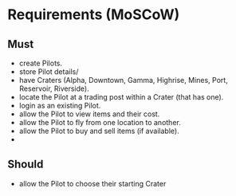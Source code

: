 # Requirements (MoSCoW)

## Must
- create Pilots.
- store Pilot details/
- have Craters (Alpha, Downtown, Gamma, Highrise, Mines, Port, Reservoir, Riverside).
- locate the Pilot at a trading post within a Crater (that has one).
- login as an existing Pilot.
- allow the Pilot to view items and their cost.
- allow the Pilot to fly from one location to another.
- allow the Pilot to buy and sell items (if available).
- 

## Should
- allow the Pilot to choose their starting Crater
